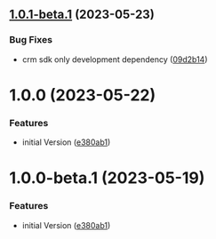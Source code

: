 ## [1.0.1-beta.1](https://github.com/DIGITALLNature/DigitallAssemblyPower/compare/v1.0.0...v1.0.1-beta.1) (2023-05-23)


### Bug Fixes

* crm sdk only development dependency ([09d2b14](https://github.com/DIGITALLNature/DigitallAssemblyPower/commit/09d2b14b9c02d286277e8e895ecf7fa768b556bf))

# 1.0.0 (2023-05-22)


### Features

* initial Version ([e380ab1](https://github.com/DIGITALLNature/DigitallAssemblyPower/commit/e380ab157913046f8d29c940e01aad55e12b4de9))


# 1.0.0-beta.1 (2023-05-19)


### Features

* initial Version ([e380ab1](https://github.com/DIGITALLNature/DigitallAssemblyPower/commit/e380ab157913046f8d29c940e01aad55e12b4de9))
